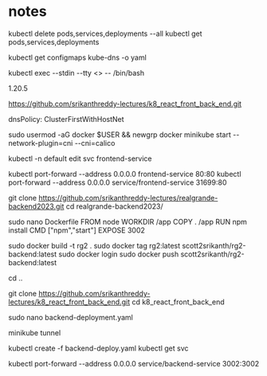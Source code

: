 # notes

kubectl delete pods,services,deployments --all
kubectl get pods,services,deployments

kubectl get configmaps kube-dns -o yaml 

kubectl exec --stdin --tty <<pod>> -- /bin/bash

1.20.5

https://github.com/srikanthreddy-lectures/k8_react_front_back_end.git

dnsPolicy: ClusterFirstWithHostNet

sudo usermod -aG docker $USER && newgrp docker
minikube start --network-plugin=cni --cni=calico

kubectl -n default edit svc frontend-service

kubectl port-forward --address 0.0.0.0 frontend-service 80:80
kubectl port-forward --address 0.0.0.0 service/frontend-service 31699:80


git clone https://github.com/srikanthreddy-lectures/realgrande-backend2023.git
cd realgrande-backend2023/

sudo nano Dockerfile
FROM node
WORKDIR /app
COPY . /app
RUN npm install
CMD ["npm","start"]
EXPOSE 3002

sudo docker build -t rg2 .
sudo docker tag rg2:latest scott2srikanth/rg2-backend:latest
sudo docker login
sudo docker push scott2srikanth/rg2-backend:latest

cd ..

git clone https://github.com/srikanthreddy-lectures/k8_react_front_back_end.git
cd k8_react_front_back_end

sudo nano backend-deployment.yaml

minikube tunnel

kubectl create -f backend-deploy.yaml 
kubectl get svc

kubectl port-forward --address 0.0.0.0 service/backend-service 3002:3002
